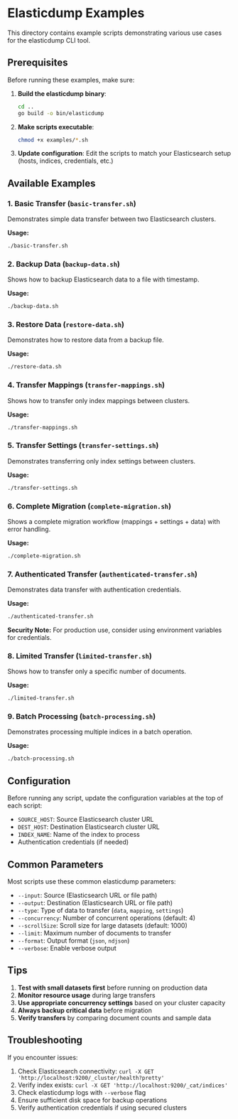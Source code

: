 # Elasticdump Examples

This directory contains example scripts demonstrating various use cases for the elasticdump CLI tool.

## Prerequisites

Before running these examples, make sure:

1. **Build the elasticdump binary**:
   ```bash
   cd ..
   go build -o bin/elasticdump
   ```

2. **Make scripts executable**:
   ```bash
   chmod +x examples/*.sh
   ```

3. **Update configuration**: Edit the scripts to match your Elasticsearch setup (hosts, indices, credentials, etc.)

## Available Examples

### 1. Basic Transfer (`basic-transfer.sh`)
Demonstrates simple data transfer between two Elasticsearch clusters.

**Usage:**
```bash
./basic-transfer.sh
```

### 2. Backup Data (`backup-data.sh`)
Shows how to backup Elasticsearch data to a file with timestamp.

**Usage:**
```bash
./backup-data.sh
```

### 3. Restore Data (`restore-data.sh`)
Demonstrates how to restore data from a backup file.

**Usage:**
```bash
./restore-data.sh
```

### 4. Transfer Mappings (`transfer-mappings.sh`)
Shows how to transfer only index mappings between clusters.

**Usage:**
```bash
./transfer-mappings.sh
```

### 5. Transfer Settings (`transfer-settings.sh`)
Demonstrates transferring only index settings between clusters.

**Usage:**
```bash
./transfer-settings.sh
```

### 6. Complete Migration (`complete-migration.sh`)
Shows a complete migration workflow (mappings + settings + data) with error handling.

**Usage:**
```bash
./complete-migration.sh
```

### 7. Authenticated Transfer (`authenticated-transfer.sh`)
Demonstrates data transfer with authentication credentials.

**Usage:**
```bash
./authenticated-transfer.sh
```

**Security Note:** For production use, consider using environment variables for credentials.

### 8. Limited Transfer (`limited-transfer.sh`)
Shows how to transfer only a specific number of documents.

**Usage:**
```bash
./limited-transfer.sh
```

### 9. Batch Processing (`batch-processing.sh`)
Demonstrates processing multiple indices in a batch operation.

**Usage:**
```bash
./batch-processing.sh
```

## Configuration

Before running any script, update the configuration variables at the top of each script:

- `SOURCE_HOST`: Source Elasticsearch cluster URL
- `DEST_HOST`: Destination Elasticsearch cluster URL  
- `INDEX_NAME`: Name of the index to process
- Authentication credentials (if needed)

## Common Parameters

Most scripts use these common elasticdump parameters:

- `--input`: Source (Elasticsearch URL or file path)
- `--output`: Destination (Elasticsearch URL or file path)
- `--type`: Type of data to transfer (`data`, `mapping`, `settings`)
- `--concurrency`: Number of concurrent operations (default: 4)
- `--scrollSize`: Scroll size for large datasets (default: 1000)
- `--limit`: Maximum number of documents to transfer
- `--format`: Output format (`json`, `ndjson`)
- `--verbose`: Enable verbose output

## Tips

1. **Test with small datasets first** before running on production data
2. **Monitor resource usage** during large transfers
3. **Use appropriate concurrency settings** based on your cluster capacity
4. **Always backup critical data** before migration
5. **Verify transfers** by comparing document counts and sample data

## Troubleshooting

If you encounter issues:

1. Check Elasticsearch connectivity: `curl -X GET 'http://localhost:9200/_cluster/health?pretty'`
2. Verify index exists: `curl -X GET 'http://localhost:9200/_cat/indices'`
3. Check elasticdump logs with `--verbose` flag
4. Ensure sufficient disk space for backup operations
5. Verify authentication credentials if using secured clusters
